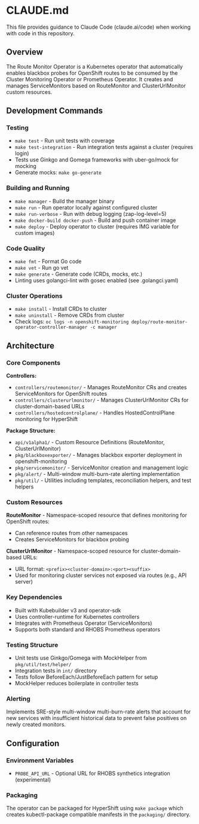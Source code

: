 # CLAUDE.md

This file provides guidance to Claude Code (claude.ai/code) when working with code in this repository.

## Overview

The Route Monitor Operator is a Kubernetes operator that automatically enables blackbox probes for OpenShift routes to be consumed by the Cluster Monitoring Operator or Prometheus Operator. It creates and manages ServiceMonitors based on RouteMonitor and ClusterUrlMonitor custom resources.

## Development Commands

### Testing
- `make test` - Run unit tests with coverage
- `make test-integration` - Run integration tests against a cluster (requires login)
- Tests use Ginkgo and Gomega frameworks with uber-go/mock for mocking
- Generate mocks: `make go-generate`

### Building and Running
- `make manager` - Build the manager binary
- `make run` - Run operator locally against configured cluster
- `make run-verbose` - Run with debug logging (zap-log-level=5)
- `make docker-build docker-push` - Build and push container image
- `make deploy` - Deploy operator to cluster (requires IMG variable for custom images)

### Code Quality
- `make fmt` - Format Go code
- `make vet` - Run go vet
- `make generate` - Generate code (CRDs, mocks, etc.)
- Linting uses golangci-lint with gosec enabled (see .golangci.yaml)

### Cluster Operations
- `make install` - Install CRDs to cluster
- `make uninstall` - Remove CRDs from cluster
- Check logs: `oc logs -n openshift-monitoring deploy/route-monitor-operator-controller-manager -c manager`

## Architecture

### Core Components

**Controllers:**
- `controllers/routemonitor/` - Manages RouteMonitor CRs and creates ServiceMonitors for OpenShift routes
- `controllers/clusterurlmonitor/` - Manages ClusterUrlMonitor CRs for cluster-domain-based URLs
- `controllers/hostedcontrolplane/` - Handles HostedControlPlane monitoring for HyperShift

**Package Structure:**
- `api/v1alpha1/` - Custom Resource Definitions (RouteMonitor, ClusterUrlMonitor)
- `pkg/blackboxexporter/` - Manages blackbox exporter deployment in openshift-monitoring
- `pkg/servicemonitor/` - ServiceMonitor creation and management logic
- `pkg/alert/` - Multi-window multi-burn-rate alerting implementation
- `pkg/util/` - Utilities including templates, reconciliation helpers, and test helpers

### Custom Resources

**RouteMonitor** - Namespace-scoped resource that defines monitoring for OpenShift routes:
- Can reference routes from other namespaces
- Creates ServiceMonitors for blackbox probing

**ClusterUrlMonitor** - Namespace-scoped resource for cluster-domain-based URLs:
- URL format: `<prefix><cluster-domain>:<port><suffix>`
- Used for monitoring cluster services not exposed via routes (e.g., API server)

### Key Dependencies
- Built with Kubebuilder v3 and operator-sdk
- Uses controller-runtime for Kubernetes controllers
- Integrates with Prometheus Operator (ServiceMonitors)
- Supports both standard and RHOBS Prometheus operators

### Testing Structure
- Unit tests use Ginkgo/Gomega with MockHelper from `pkg/util/test/helper/`
- Integration tests in `int/` directory
- Tests follow BeforeEach/JustBeforeEach pattern for setup
- MockHelper reduces boilerplate in controller tests

### Alerting
Implements SRE-style multi-window multi-burn-rate alerts that account for new services with insufficient historical data to prevent false positives on newly created monitors.

## Configuration

### Environment Variables
- `PROBE_API_URL` - Optional URL for RHOBS synthetics integration (experimental)

### Packaging
The operator can be packaged for HyperShift using `make package` which creates kubectl-package compatible manifests in the `packaging/` directory.